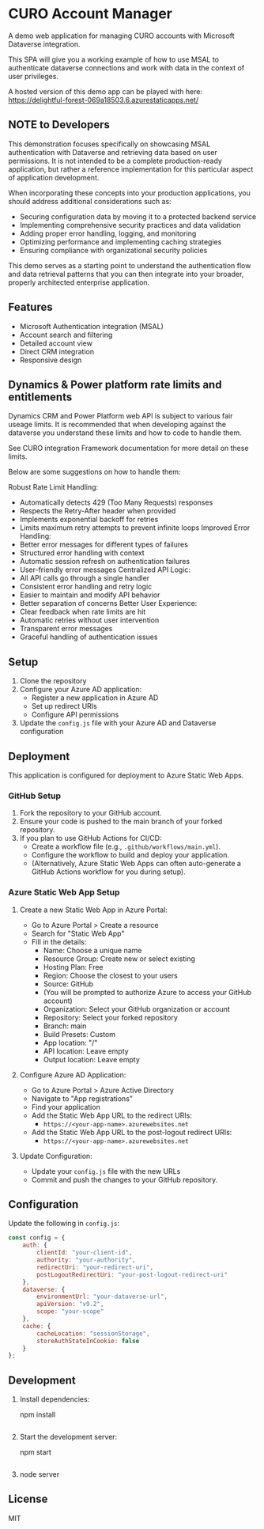 # CURO Account Manager

A demo web application for managing CURO accounts with Microsoft Dataverse integration.

This SPA will give you a working example of how to use MSAL to authenticate dataverse connections and work with data in the context of user privileges.

A hosted version of this demo app can be played with here: https://delightful-forest-069a18503.6.azurestaticapps.net/ 

## NOTE to Developers

This demonstration focuses specifically on showcasing MSAL authentication with Dataverse and retrieving data based on user permissions. It is not intended to be a complete production-ready application, but rather a reference implementation for this particular aspect of application development.

When incorporating these concepts into your production applications, you should address additional considerations such as:
- Securing configuration data by moving it to a protected backend service
- Implementing comprehensive security practices and data validation
- Adding proper error handling, logging, and monitoring
- Optimizing performance and implementing caching strategies
- Ensuring compliance with organizational security policies

This demo serves as a starting point to understand the authentication flow and data retrieval patterns that you can then integrate into your broader, properly architected enterprise application.

## Features

- Microsoft Authentication integration (MSAL)
- Account search and filtering
- Detailed account view
- Direct CRM integration
- Responsive design

## Dynamics & Power platform rate limits and entitlements

Dynamics CRM and Power Platform web API is subject to various fair useage limits.  It is recommended that when developing against the dataverse you understand these limits and how to code to handle them.  

See CURO integration Framework documentation for more detail on these limits.

Below are some suggestions on how to handle them: 

Robust Rate Limit Handling:
- Automatically detects 429 (Too Many Requests) responses
- Respects the Retry-After header when provided
- Implements exponential backoff for retries
- Limits maximum retry attempts to prevent infinite loops
Improved Error Handling:
- Better error messages for different types of failures
- Structured error handling with context
- Automatic session refresh on authentication failures
- User-friendly error messages
Centralized API Logic:
- All API calls go through a single handler
- Consistent error handling and retry logic
- Easier to maintain and modify API behavior
- Better separation of concerns
Better User Experience:
- Clear feedback when rate limits are hit
- Automatic retries without user intervention
- Transparent error messages
- Graceful handling of authentication issues

## Setup

1. Clone the repository
2. Configure your Azure AD application:
   - Register a new application in Azure AD
   - Set up redirect URIs
   - Configure API permissions
3. Update the `config.js` file with your Azure AD and Dataverse configuration

## Deployment

This application is configured for deployment to Azure Static Web Apps.

### GitHub Setup

1. Fork the repository to your GitHub account.
2. Ensure your code is pushed to the main branch of your forked repository.
3. If you plan to use GitHub Actions for CI/CD:
   - Create a workflow file (e.g., `.github/workflows/main.yml`).
   - Configure the workflow to build and deploy your application.
   - (Alternatively, Azure Static Web Apps can often auto-generate a GitHub Actions workflow for you during setup).

### Azure Static Web App Setup

1. Create a new Static Web App in Azure Portal:
   - Go to Azure Portal > Create a resource
   - Search for "Static Web App"
   - Fill in the details:
     - Name: Choose a unique name
     - Resource Group: Create new or select existing
     - Hosting Plan: Free
     - Region: Choose the closest to your users
     - Source: GitHub
     - (You will be prompted to authorize Azure to access your GitHub account)
     - Organization: Select your GitHub organization or account
     - Repository: Select your forked repository
     - Branch: main
     - Build Presets: Custom
     - App location: "/"
     - API location: Leave empty
     - Output location: Leave empty

2. Configure Azure AD Application:
   - Go to Azure Portal > Azure Active Directory
   - Navigate to "App registrations"
   - Find your application
   - Add the Static Web App URL to the redirect URIs:
     - `https://<your-app-name>.azurewebsites.net`
   - Add the Static Web App URL to the post-logout redirect URIs:
     - `https://<your-app-name>.azurewebsites.net`

3. Update Configuration:
   - Update your `config.js` file with the new URLs
   - Commit and push the changes to your GitHub repository.

## Configuration

Update the following in `config.js`:

```javascript
const config = {
    auth: {
        clientId: "your-client-id",
        authority: "your-authority",
        redirectUri: "your-redirect-uri",
        postLogoutRedirectUri: "your-post-logout-redirect-uri"
    },
    dataverse: {
        environmentUrl: "your-dataverse-url",
        apiVersion: "v9.2",
        scope: "your-scope"
    },
    cache: {
        cacheLocation: "sessionStorage",
        storeAuthStateInCookie: false
    }
};
```

## Development

1. Install dependencies:

   npm install
   ```
2. Start the development server:

   npm start
   ```

3. node server


## License

MIT 